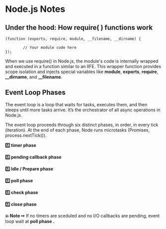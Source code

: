 # Node.js Notes

## Under the hood: How require( ) functions work

    (function (exports, require, module, __filename, __dirname) {

            // Your module code here
    });

When we use require() in Node.js, the module's code is internally wrapped and executed in a function similar to an IIFE. This wrapper function provides scope isolation and injects special variables like **module**, **exports**, **require**, **\_\_dirname**, and **\_\_filename**.

## Event Loop Phases

The event loop is a loop that waits for tasks, executes them, and then sleeps until more tasks arrive. It’s the orchestrator of all async operations in Node.js.

The event loop proceeds through six distinct phases, in order, in every tick (iteration). At the end of each phase, Node runs microtasks (Promises, process.nextTick()).

**1️⃣ timer phase**

**1️⃣ pending callback phase**

**1️⃣ Idle / Prepare phase**

**1️⃣ poll phase**

**1️⃣ check phase**

**1️⃣ close phase**

**💥 Note ⇨** If no timers are sceduled and no I/O callbacks are pending, event loop wait at **poll phase .**
